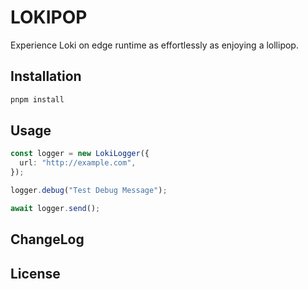 # LOKIPOP

Experience Loki on edge runtime as effortlessly as enjoying a lollipop.

## Installation

```bash
pnpm install
```

## Usage

```typescript
const logger = new LokiLogger({
  url: "http://example.com",
});

logger.debug("Test Debug Message");

await logger.send();
```

## ChangeLog

## License
